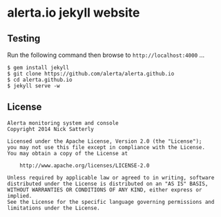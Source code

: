 alerta.io jekyll website
========================

Testing
-------

Run the following command then browse to `http://localhost:4000` ...

    $ gem install jekyll
    $ git clone https://github.com/alerta/alerta.github.io 
    $ cd alerta.github.io
    $ jekyll serve -w


License
-------

    Alerta monitoring system and console
    Copyright 2014 Nick Satterly

    Licensed under the Apache License, Version 2.0 (the "License");
    you may not use this file except in compliance with the License.
    You may obtain a copy of the License at

        http://www.apache.org/licenses/LICENSE-2.0

    Unless required by applicable law or agreed to in writing, software
    distributed under the License is distributed on an "AS IS" BASIS,
    WITHOUT WARRANTIES OR CONDITIONS OF ANY KIND, either express or implied.
    See the License for the specific language governing permissions and
    limitations under the License.


